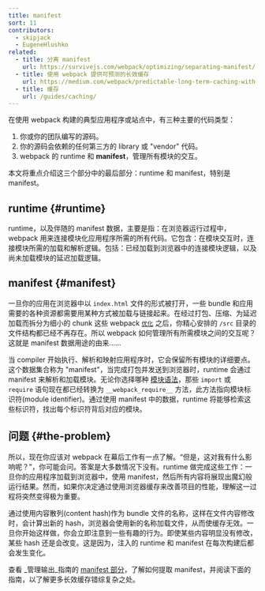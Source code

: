 ```yaml
---
title: manifest
sort: 11
contributors:
  - skipjack
  - EugeneHlushko
related:
  - title: 分离 manifest
    url: https://survivejs.com/webpack/optimizing/separating-manifest/
  - title: 使用 webpack 提供可预测的长效缓存
    url: https://medium.com/webpack/predictable-long-term-caching-with-webpack-d3eee1d3fa31
  - title: 缓存
    url: /guides/caching/
---
```


在使用 webpack 构建的典型应用程序或站点中，有三种主要的代码类型：

1. 你或你的团队编写的源码。
2. 你的源码会依赖的任何第三方的 library 或 "vendor" 代码。
3. webpack 的 runtime 和 **manifest**，管理所有模块的交互。

本文将重点介绍这三个部分中的最后部分：runtime 和 manifest，特别是 manifest。

## runtime {#runtime}

runtime，以及伴随的 manifest 数据，主要是指：在浏览器运行过程中，webpack 用来连接模块化应用程序所需的所有代码。它包含：在模块交互时，连接模块所需的加载和解析逻辑。包括：已经加载到浏览器中的连接模块逻辑，以及尚未加载模块的延迟加载逻辑。

## manifest {#manifest}

一旦你的应用在浏览器中以 `index.html` 文件的形式被打开，一些 bundle 和应用需要的各种资源都需要用某种方式被加载与链接起来。在经过打包、压缩、为延迟加载而拆分为细小的 chunk 这些 webpack [`优化`](/configuration/optimization/) 之后，你精心安排的 `/src` 目录的文件结构都已经不再存在。所以 webpack 如何管理所有所需模块之间的交互呢？这就是 manifest 数据用途的由来……

当 compiler 开始执行、解析和映射应用程序时，它会保留所有模块的详细要点。这个数据集合称为 "manifest"，当完成打包并发送到浏览器时，runtime 会通过 manifest 来解析和加载模块。无论你选择哪种 [模块语法](/api/module-methods)，那些 `import` 或 `require` 语句现在都已经转换为 `__webpack_require__` 方法，此方法指向模块标识符(module identifier)。通过使用 manifest 中的数据，runtime 将能够检索这些标识符，找出每个标识符背后对应的模块。

## 问题 {#the-problem}

所以，现在你应该对 webpack 在幕后工作有一点了解。“但是，这对我有什么影响呢？”，你可能会问。答案是大多数情况下没有。runtime 做完成这些工作：一旦你的应用程序加载到浏览器中，使用 manifest，然后所有内容将展现出魔幻般运行结果。然而，如果你决定通过使用浏览器缓存来改善项目的性能，理解这一过程将突然变得极为重要。

通过使用内容散列(content hash)作为 bundle 文件的名称，这样在文件内容修改时，会计算出新的 hash，浏览器会使用新的名称加载文件，从而使缓存无效。一旦你开始这样做，你会立即注意到一些有趣的行为。即使某些内容明显没有修改，某些 hash 还是会改变。这是因为，注入的 runtime 和 manifest 在每次构建后都会发生变化。

查看 _管理输出_指南的 [manifest 部分](/guides/output-management/#the-manifest)，了解如何提取 manifest，并阅读下面的指南，以了解更多长效缓存错综复杂之处。
